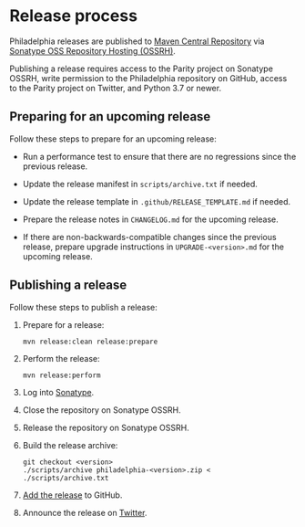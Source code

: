 # Release process

Philadelphia releases are published to [Maven Central Repository][] via
[Sonatype OSS Repository Hosting (OSSRH)][Sonatype OSSRH].

Publishing a release requires access to the Parity project on Sonatype OSSRH,
write permission to the Philadelphia repository on GitHub, access to the Parity
project on Twitter, and Python 3.7 or newer.

  [Maven Central Repository]: https://search.maven.org/
  [Sonatype OSSRH]: https://central.sonatype.org/publish/publish-guide/

## Preparing for an upcoming release

Follow these steps to prepare for an upcoming release:

  - Run a performance test to ensure that there are no regressions since the
    previous release.

  - Update the release manifest in `scripts/archive.txt` if needed.

  - Update the release template in `.github/RELEASE_TEMPLATE.md` if needed.

  - Prepare the release notes in `CHANGELOG.md` for the upcoming release.

  - If there are non-backwards-compatible changes since the previous release,
    prepare upgrade instructions in `UPGRADE-<version>.md` for the upcoming
    release.

## Publishing a release

Follow these steps to publish a release:

  1. Prepare for a release:
      ```
      mvn release:clean release:prepare
      ```

  2. Perform the release:
      ```
      mvn release:perform
      ```

  3. Log into [Sonatype][].

  4. Close the repository on Sonatype OSSRH.

  5. Release the repository on Sonatype OSSRH.

  6. Build the release archive:
      ```
      git checkout <version>
      ./scripts/archive philadelphia-<version>.zip < ./scripts/archive.txt
      ```

  7. [Add the release][GitHub] to GitHub.

  8. Announce the release on [Twitter][].

  [Sonatype]: https://oss.sonatype.org/
  [GitHub]: https://github.com/paritytrading/philadelphia/releases/new
  [Twitter]: https://twitter.com/paritytrading
